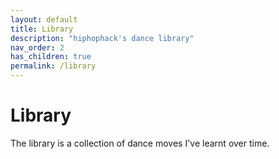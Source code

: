 ```yaml
---
layout: default
title: Library
description: "hiphophack's dance library"
nav_order: 2
has_children: true
permalink: /library
---
```


# Library

The library is a collection of dance moves I've learnt over time.
